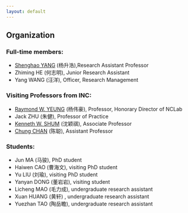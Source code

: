 ```yaml
---
layout: default
---
```


## Organization

### Full-time members:

- [Shenghao YANG](https://shhyang.github.io/) (杨升浩),Research Assistant Professor
- Zhiming HE (何志明), Junior Research Assistant
- Yang WANG (汪洋), Officer, Research Management

### Visiting Professors from INC:

- [Raymond W. YEUNG](https://www.ie.cuhk.edu.hk/people/raymond.shtml) (杨伟豪), Professor, Honorary Director of NCLab
- Jack ZHU (朱健), Professor of Practice
- [Kenneth W. SHUM](http://www.ie.cuhk.edu.hk/people/wkshum.shtml) (沈颖祺), Associate Professor
- [Chung CHAN](http://home.ie.cuhk.edu.hk/~cchan/) (陈聪), Assistant Professor


### Students:

- Jun MA (马骏), PhD student
- Haiwen CAO (曹海文), visiting PhD student
- Yu LIU (刘瑜), visiting PhD student
- Yanyan DONG (董岩岩), visiting student
- Licheng MAO (毛力成), undergraduate research assistant
- Xuan HUANG (黄轩) , undergraduate research assistant
- Yuezhan TAO (陶岳瞻), undergraduate research assistant
